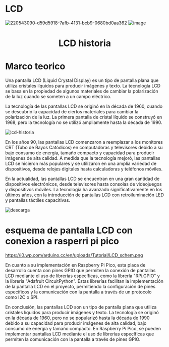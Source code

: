 # LCD
![220543090-d59d5918-7afb-4131-bcb9-0680bd0aa362](https://user-images.githubusercontent.com/124211806/223567171-b4373bf1-5460-4795-a608-9896b2da627d.png)
![image](https://user-images.githubusercontent.com/124211806/224199009-f7ff5df1-1021-43e6-b362-d01c8c8b96f4.png)


<div> <h1 align="center">  LCD historia  </h1> </div>


# Marco teorico 

Una pantalla LCD (Liquid Crystal Display) es un tipo de pantalla plana que utiliza cristales líquidos para producir imágenes y texto. La tecnología LCD se basa en la propiedad de algunos materiales de cambiar la polarización de la luz cuando se someten a un campo eléctrico.

La tecnología de las pantallas LCD se originó en la década de 1960, cuando se descubrió la capacidad de ciertos materiales para cambiar la polarización de la luz. La primera pantalla de cristal líquido se construyó en 1968, pero la tecnología no se utilizó ampliamente hasta la década de 1990.

![lcd-historia](https://user-images.githubusercontent.com/124211806/223572691-4fab4074-73ba-4393-aed5-91dfd404a989.jpg)


En los años 90, las pantallas LCD comenzaron a reemplazar a los monitores CRT (Tubo de Rayos Catódicos) en computadoras y televisores debido a su bajo consumo de energía, tamaño compacto y capacidad para producir imágenes de alta calidad. A medida que la tecnología mejoró, las pantallas LCD se hicieron más populares y se utilizaron en una amplia variedad de dispositivos, desde relojes digitales hasta calculadoras y teléfonos móviles.

En la actualidad, las pantallas LCD se encuentran en una gran cantidad de dispositivos electrónicos, desde televisores hasta consolas de videojuegos y dispositivos móviles. La tecnología ha avanzado significativamente en los últimos años, con la introducción de pantallas LCD con retroiluminación LED y pantallas táctiles capacitivas.

![descarga](https://user-images.githubusercontent.com/124211806/223570252-9d57c68a-cf20-4d6a-909f-f1fec27ad3c6.jpg)

# esquema de pantalla LCD con conexion a rasperri pi pico

https://i0.wp.com/arduino.cc/en/uploads/Tutorial/LCD_schem.png


En cuanto a su implementación en Raspberry Pi Pico, esta placa de desarrollo cuenta con pines GPIO que permiten la conexión de pantallas LCD mediante el uso de librerías específicas, como la librería "RPi.GPIO" y la librería "Adafruit CircuitPython". Estas librerías facilitan la implementación de la pantalla LCD en el proyecto, permitiendo la configuración de pines específicos y la comunicación con la pantalla a través de un protocolo como I2C o SPI.



En conclusión, las pantallas LCD son un tipo de pantalla plana que utiliza cristales líquidos para producir imágenes y texto. La tecnología se originó en la década de 1960, pero no se popularizó hasta la década de 1990 debido a su capacidad para producir imágenes de alta calidad, bajo consumo de energía y tamaño compacto. En Raspberry Pi Pico, se pueden implementar pantallas LCD mediante el uso de librerías específicas que permiten la comunicación con la pantalla a través de pines GPIO.
